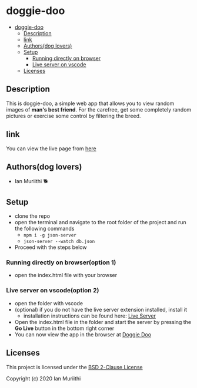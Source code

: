 # doggie-doo

- [doggie-doo](#doggie-doo)
  - [Description](#description)
  - [link](#link)
  - [Authors(dog lovers)](#authorsdog-lovers)
  - [Setup](#setup)
    - [Running directly on browser](#running-directly-on-browser)
    - [Live server on vscode](#live-server-on-vscode)
  - [Licenses](#licenses)

## Description
This is doggie-doo, a simple web  app that allows you to view random images of **man's best friend**. For the carefree, get some completely random pictures or exercise some control by filtering the breed.

## link
You can view the live page from [here](https://muriithi-ian.github.io/muriithi-ian/doggie-doo/)

## Authors(dog lovers)
- Ian Muriithi 🐕

## Setup
- clone the repo
- open the terminal and navigate to the root folder of the project and run the following commands
  - `npm i -g json-server `
  - `json-server --watch db.json`
- Proceed with the steps below
### Running directly on browser(option 1)
- open the index.html file with your browser
### Live server on vscode(option 2)
- open the folder with vscode
- (optional) if you do not have the live server extension installed, install it
  - installation instructions can be found here: [Live Server](https://marketplace.visualstudio.com/items?itemName=ritwickdey.LiveServer)
- Open the index.html file in the folder and start the server by pressing the **Go Live** button in the bottom right corner
- You can now view the app in the browser at [Doggie Doo](http://localhost:5500)

## Licenses
This project is licensed under the [BSD 2-Clause License ](./LICENSE)

Copyright (c) 2020 Ian Muriithi
